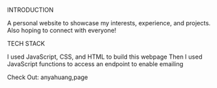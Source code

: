 INTRODUCTION

A personal website to showcase my interests, experience, and projects.
Also hoping to connect with everyone!

TECH STACK

I used JavaScript, CSS, and HTML to build this webpage
Then I used JavaScript functions to access an endpoint to enable emailing

Check Out: anyahuang,page
